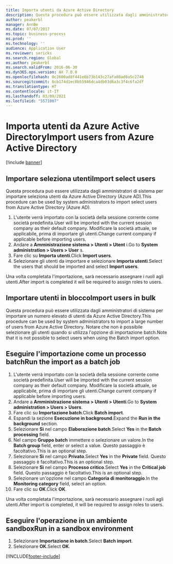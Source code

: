 ```yaml
---
title: Importa utenti da Azure Active Directory
description: Questa procedura può essere utilizzata dagli amministratori di sistema per importare manualmente gli utenti selezionati o per importare un numero elevato di utenti da Azure Active Directory.
author: peakerbl
manager: AnnBe
ms.date: 07/07/2017
ms.topic: business-process
ms.prod: ''
ms.technology: ''
audience: Application User
ms.reviewer: sericks
ms.search.region: Global
ms.author: peakerbl
ms.search.validFrom: 2016-06-30
ms.dyn365.ops.version: AX 7.0.0
ms.openlocfilehash: 0c2600ad8f441e6b73b143c27afa08ad0a5c2748
ms.sourcegitcommit: 6cb174d1ec8b55946dca4db03d6a3c3f4c6fa2df
ms.translationtype: HT
ms.contentlocale: it-IT
ms.lasthandoff: 03/09/2021
ms.locfileid: "5571007"
---
```

# <a name="import-users-from-azure-active-directory"></a><span data-ttu-id="66681-103">Importa utenti da Azure Active Directory</span><span class="sxs-lookup"><span data-stu-id="66681-103">Import users from Azure Active Directory</span></span>

[!include [banner](../../includes/banner.md)]

## <a name="import-select-users"></a><span data-ttu-id="66681-104">Importare seleziona utenti</span><span class="sxs-lookup"><span data-stu-id="66681-104">Import select users</span></span>

<span data-ttu-id="66681-105">Questa procedura può essere utilizzata dagli amministratori di sistema per importare seleziona utenti da Azure Active Directory (Azure AD).</span><span class="sxs-lookup"><span data-stu-id="66681-105">This procedure can be used by system administrators to import select users from Azure Active Directory (Azure AD).</span></span>

1. <span data-ttu-id="66681-106">L'utente verrà importato con la società della sessione corrente come società predefinita.</span><span class="sxs-lookup"><span data-stu-id="66681-106">User will be imported with the current session company as their default company.</span></span> <span data-ttu-id="66681-107">Modificare la società attuale, se applicabile, prima di importare gli utenti.</span><span class="sxs-lookup"><span data-stu-id="66681-107">Change current company if applicable before importing users.</span></span>
2. <span data-ttu-id="66681-108">Andare a **Amministrazione sistema > Utenti > Utent** i.</span><span class="sxs-lookup"><span data-stu-id="66681-108">Go to **System administration > Users > User** s.</span></span>
3. <span data-ttu-id="66681-109">Fare clic su **Importa utenti**.</span><span class="sxs-lookup"><span data-stu-id="66681-109">Click **Import users**.</span></span>
4. <span data-ttu-id="66681-110">Selezionare gli utenti da importare e selezionare **Importa utenti**.</span><span class="sxs-lookup"><span data-stu-id="66681-110">Select the users that should be imported and select **Import users**.</span></span>

<span data-ttu-id="66681-111">Una volta completata l'importazione, sarà necessario assegnare i ruoli agli utenti.</span><span class="sxs-lookup"><span data-stu-id="66681-111">After import is completed it will be required to assign roles to users.</span></span>

## <a name="import-users-in-bulk"></a><span data-ttu-id="66681-112">Importare utenti in blocco</span><span class="sxs-lookup"><span data-stu-id="66681-112">Import users in bulk</span></span>

<span data-ttu-id="66681-113">Questa procedura può essere utilizzata dagli amministratori di sistema per importare un numero elevato di utenti da Azure Active Directory.</span><span class="sxs-lookup"><span data-stu-id="66681-113">This procedure can be used by system administrators to import a large number of users from Azure Active Directory.</span></span>
<span data-ttu-id="66681-114">Notare che non è possibile selezionare gli utenti quando si utilizza l'opzione di importazione batch.</span><span class="sxs-lookup"><span data-stu-id="66681-114">Note that it is not possible to select users when using the Batch import option.</span></span>

## <a name="run-the-import-as-a-batch-job"></a><span data-ttu-id="66681-115">Eseguire l'importazione come un processo batch</span><span class="sxs-lookup"><span data-stu-id="66681-115">Run the import as a batch job</span></span>
1. <span data-ttu-id="66681-116">L'utente verrà importato con la società della sessione corrente come società predefinita.</span><span class="sxs-lookup"><span data-stu-id="66681-116">User will be imported with the current session company as their default company.</span></span> <span data-ttu-id="66681-117">Modificare la società attuale, se applicabile, prima di importare gli utenti.</span><span class="sxs-lookup"><span data-stu-id="66681-117">Change current company if applicable before importing users.</span></span>
2. <span data-ttu-id="66681-118">Andare a **Amministrazione sistema > Utenti > Utenti**.</span><span class="sxs-lookup"><span data-stu-id="66681-118">Go to **System administration > Users > Users**.</span></span>
3. <span data-ttu-id="66681-119">Fare clic su **Importazione batch**.</span><span class="sxs-lookup"><span data-stu-id="66681-119">Click **Batch import**.</span></span>
4. <span data-ttu-id="66681-120">Espandi la sezione **Esecuzione in background**.</span><span class="sxs-lookup"><span data-stu-id="66681-120">Expand the **Run in the background** section.</span></span>
4. <span data-ttu-id="66681-121">Selezionare **Sì** nel campo **Elaborazione batch**.</span><span class="sxs-lookup"><span data-stu-id="66681-121">Select **Yes** in the **Batch processing** field.</span></span>
6. <span data-ttu-id="66681-122">Nel campo **Gruppo batch** immettere o selezionare un valore.</span><span class="sxs-lookup"><span data-stu-id="66681-122">In the **Batch group** field, enter or select a value.</span></span> <span data-ttu-id="66681-123">Questo passaggio è facoltativo.</span><span class="sxs-lookup"><span data-stu-id="66681-123">This is an optional step.</span></span>  
7. <span data-ttu-id="66681-124">Selezionare **Sì** nel campo **Privato**.</span><span class="sxs-lookup"><span data-stu-id="66681-124">Select **Yes** in the **Private** field.</span></span> <span data-ttu-id="66681-125">Questo passaggio è facoltativo.</span><span class="sxs-lookup"><span data-stu-id="66681-125">This is an optional step.</span></span>  
8. <span data-ttu-id="66681-126">Selezionare **Sì** nel campo **Processo critico**.</span><span class="sxs-lookup"><span data-stu-id="66681-126">Select **Yes** in the **Critical job** field.</span></span> <span data-ttu-id="66681-127">Questo passaggio è facoltativo.</span><span class="sxs-lookup"><span data-stu-id="66681-127">This is an optional step.</span></span>  
9. <span data-ttu-id="66681-128">Selezionare un'opzione nel campo **Categoria di monitoraggio**.</span><span class="sxs-lookup"><span data-stu-id="66681-128">In the **Monitoring category** field, select an option.</span></span>
10. <span data-ttu-id="66681-129">Fare clic su **OK**.</span><span class="sxs-lookup"><span data-stu-id="66681-129">Click **OK**.</span></span>

<span data-ttu-id="66681-130">Una volta completata l'importazione, sarà necessario assegnare i ruoli agli utenti.</span><span class="sxs-lookup"><span data-stu-id="66681-130">After import is completed, it will be required to assign roles to users.</span></span>

## <a name="run-in-a-sandbox-environment"></a><span data-ttu-id="66681-131">Eseguire l'operazione in un ambiente sandbox</span><span class="sxs-lookup"><span data-stu-id="66681-131">Run in a sandbox environment</span></span>
1. <span data-ttu-id="66681-132">Selezionare **Importazione in batch**.</span><span class="sxs-lookup"><span data-stu-id="66681-132">Select **Batch import**.</span></span>
2. <span data-ttu-id="66681-133">Selezionare **OK**.</span><span class="sxs-lookup"><span data-stu-id="66681-133">Select **OK**.</span></span>


[!INCLUDE[footer-include](../../../../includes/footer-banner.md)]